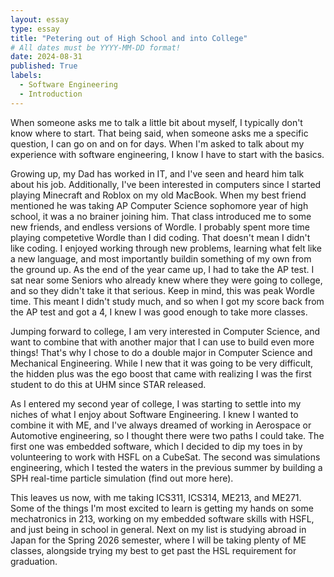 ```yaml
---
layout: essay
type: essay
title: "Petering out of High School and into College"
# All dates must be YYYY-MM-DD format!
date: 2024-08-31
published: True
labels:
  - Software Engineering
  - Introduction
---
```


When someone asks me to talk a little bit about myself, I typically don't know where to start. That being said, when someone asks me a specific question, I can go on and on for days. When I'm asked to talk about my experience with software engineering, I know I have to start with the basics.

Growing up, my Dad has worked in IT, and I've seen and heard him talk about his job. Additionally, I've been interested in computers since I started playing Minecraft and Roblox on my old MacBook. When my best friend mentioned he was taking AP Computer Science sophomore year of high school, it was a no brainer joining him. That class introduced me to some new friends, and endless versions of Wordle. I probably spent more time playing competetive Wordle than I did coding. That doesn't mean I didn't like coding. I enjoyed working through new problems, learning what felt like a new language, and most importantly buildin something of my own from the ground up. As the end of the year came up, I had to take the AP test. I sat near some Seniors who already knew where they were going to college, and so they didn't take it that serious. Keep in mind, this was peak Wordle time. This meant I didn't study much, and so when I got my score back from the AP test and got a 4, I knew I was good enough to take more classes.

Jumping forward to college, I am very interested in Computer Science, and want to combine that with another major that I can use to build even more things! That's why I chose to do a double major in Computer Science and Mechanical Engineering. While I new that it was going to be very difficult, the hidden plus was the ego boost that came with realizing I was the first student to do this at UHM since STAR released.

As I entered my second year of college, I was starting to settle into my niches of what I enjoy about Software Engineering. I knew I wanted to combine it with ME, and I've always dreamed of working in Aerospace or Automotive engineering, so I thought there were two paths I could take. The first one was embedded software, which I decided to dip my toes in by volunteering to work with HSFL on a CubeSat. The second was simulations engineering, which I tested the waters in the previous summer by building a SPH real-time particle simulation (find out more here).

This leaves us now, with me taking ICS311, ICS314, ME213, and ME271. Some of the things I'm most excited to learn is getting my hands on some mechatronics in 213, working on my embedded software skills with HSFL, and just being in school in general. Next on my list is studying abroad in Japan for the Spring 2026 semester, where I will be taking plenty of ME classes, alongside trying my best to get past the HSL requirement for graduation.
